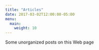```yaml
---
title: "Articles"
date: 2017-03-02T12:00:00-05:00
menu:
  main:
    weight: 10
---
```


Some unorganized posts on this Web page
